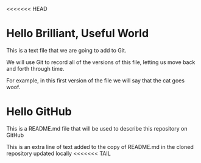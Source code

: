 <<<<<<< HEAD
# Hello Brilliant, Useful World
This is a text file that we are going to add to Git.

We will use Git to record all of the versions of this file,
letting us move back and forth through time.

For example, in this first version of the file we
will say that the cat goes woof.



# Hello GitHub

This is a README.md file that will be used to describe this
repository on GitHub


This is an extra line of text added to the copy of
README.md in the cloned repository
updated locally
<<<<<<< TAIL
